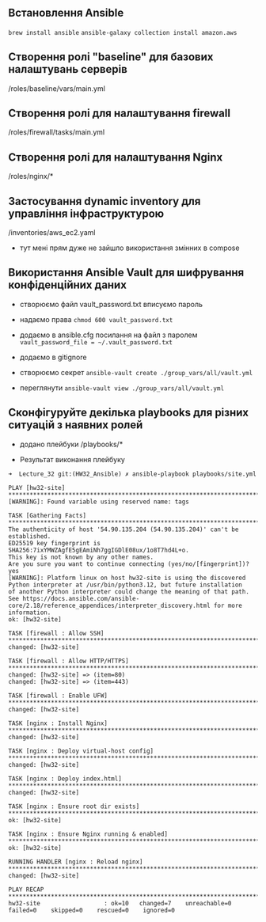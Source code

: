 ## Встановлення Ansible
`brew install ansible`
`ansible-galaxy collection install amazon.aws`

## Створення ролі "baseline" для базових налаштувань серверів
/roles/baseline/vars/main.yml

## Створення ролі для налаштування firewall
/roles/firewall/tasks/main.yml
## Створення ролі для налаштування Nginx
/roles/nginx/*

## Застосування dynamic inventory для управління інфраструктурою
/inventories/aws_ec2.yaml
- тут мені прям дуже не зайшло використання змінних в compose

## Використання Ansible Vault для шифрування конфіденційних даних
- створюємо файл vault_password.txt вписуємо пароль
- надаємо права
`chmod 600 vault_password.txt`
- додаємо в ansible.cfg посилання на файл з паролем
`vault_password_file = ~/.vault_password.txt`
- додаємо в gitignore

- cтворюємо секрет
`ansible-vault create ./group_vars/all/vault.yml`
- переглянути
`ansible-vault view ./group_vars/all/vault.yml`

## Сконфігуруйте декілька playbooks для різних ситуацій з наявних ролей
- додано плейбуки
/playbooks/*

- Результат виконання плейбуку
```
➜  Lecture_32 git:(HW32_Ansible) ✗ ansible-playbook playbooks/site.yml                           

PLAY [hw32-site] ************************************************************************************************************************
[WARNING]: Found variable using reserved name: tags

TASK [Gathering Facts] ******************************************************************************************************************
The authenticity of host '54.90.135.204 (54.90.135.204)' can't be established.
ED25519 key fingerprint is SHA256:7ixYMWZAgfE5gEAmiNh7ggIGDlE08ux/1o8T7hd4L+o.
This key is not known by any other names.
Are you sure you want to continue connecting (yes/no/[fingerprint])? yes
[WARNING]: Platform linux on host hw32-site is using the discovered Python interpreter at /usr/bin/python3.12, but future installation
of another Python interpreter could change the meaning of that path. See https://docs.ansible.com/ansible-
core/2.18/reference_appendices/interpreter_discovery.html for more information.
ok: [hw32-site]

TASK [firewall : Allow SSH] *************************************************************************************************************
changed: [hw32-site]

TASK [firewall : Allow HTTP/HTTPS] ******************************************************************************************************
changed: [hw32-site] => (item=80)
changed: [hw32-site] => (item=443)

TASK [firewall : Enable UFW] ************************************************************************************************************
changed: [hw32-site]

TASK [nginx : Install Nginx] ************************************************************************************************************
changed: [hw32-site]

TASK [nginx : Deploy virtual-host config] ***********************************************************************************************
changed: [hw32-site]

TASK [nginx : Deploy index.html] ********************************************************************************************************
changed: [hw32-site]

TASK [nginx : Ensure root dir exists] ***************************************************************************************************
ok: [hw32-site]

TASK [nginx : Ensure Nginx running & enabled] *******************************************************************************************
ok: [hw32-site]

RUNNING HANDLER [nginx : Reload nginx] **************************************************************************************************
changed: [hw32-site]

PLAY RECAP ******************************************************************************************************************************
hw32-site                  : ok=10   changed=7    unreachable=0    failed=0    skipped=0    rescued=0    ignored=0   
```
